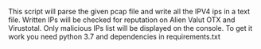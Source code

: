 
This script will parse the given pcap file and write all the IPV4 ips in a text file. Written IPs will be checked for reputation on Alien Valut OTX and Virustotal.
Only malicious IPs list will be displayed on the console. 
To get it work you need python 3.7 and dependencies in requirements.txt

